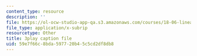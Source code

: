 ```yaml
---
content_type: resource
description: ''
file: https://ol-ocw-studio-app-qa.s3.amazonaws.com/courses/18-06-linear-algebra-spring-2010/59e7f66c8bda597720b45c5cd2df8db8_l88D4r74gtM.srt
file_type: application/x-subrip
resourcetype: Other
title: 3play caption file
uid: 59e7f66c-8bda-5977-20b4-5c5cd2df8db8
---
```

